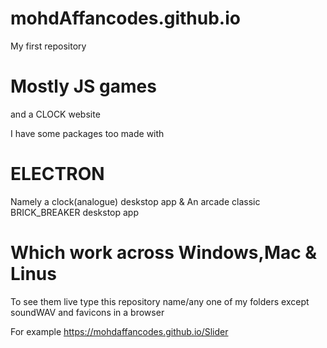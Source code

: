 # mohdAffancodes.github.io
My first repository 

# Mostly JS games
and a CLOCK website

I have some packages too made with 
# ELECTRON 
Namely a clock(analogue) deskstop app
&
An arcade classic BRICK_BREAKER deskstop app

# Which work across Windows,Mac & Linus

To see them live type this repository name/any one of my folders except soundWAV and favicons in a browser

For example 
https://mohdaffancodes.github.io/Slider
